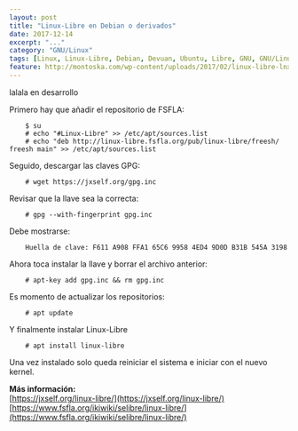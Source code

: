 ```yaml
---
layout: post
title: "Linux-Libre en Debian o derivados"
date: 2017-12-14
excerpt: "..."
category: "GNU/Linux"
tags: [Linux, Linux-Libre, Debian, Devuan, Ubuntu, Libre, GNU, GNU/Linux, GNU/Linux-Libre]
feature: http://montoska.com/wp-content/uploads/2017/02/linux-libre-lnx.png
---
```


lalala en desarrollo

Primero hay que añadir el repositorio de FSFLA:
~~~
    $ su
    # echo "#Linux-Libre" >> /etc/apt/sources.list
    # echo "deb http://linux-libre.fsfla.org/pub/linux-libre/freesh/ freesh main" >> /etc/apt/sources.list
~~~

Seguido, descargar las claves GPG:
~~~
    # wget https://jxself.org/gpg.inc
~~~

Revisar que la llave sea la correcta:
~~~
    # gpg --with-fingerprint gpg.inc
~~~

Debe mostrarse:
~~~
    Huella de clave: F611 A908 FFA1 65C6 9958 4ED4 9D0D B31B 545A 3198
~~~

Ahora toca instalar la llave y borrar el archivo anterior:
~~~
    # apt-key add gpg.inc && rm gpg.inc
~~~

Es momento de actualizar los repositorios:
~~~
    # apt update
~~~

Y finalmente instalar Linux-Libre
~~~
    # apt install linux-libre
~~~

Una vez instalado solo queda reiniciar el sistema e iniciar con el nuevo kernel.

<b>Más información:</b>  
[https://jxself.org/linux-libre/](https://jxself.org/linux-libre/)  
[https://www.fsfla.org/ikiwiki/selibre/linux-libre/](https://www.fsfla.org/ikiwiki/selibre/linux-libre/)
